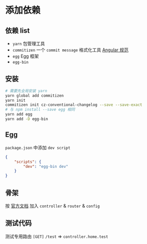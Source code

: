 # 添加依赖
## 依赖 list
- `yarn` 包管理工具
- `commitizen` 一个 `commit message` 格式化工具 [Angular 规范](http://www.ruanyifeng.com/blog/2016/01/commit_message_change_log.html)
- `egg` Egg 框架
- `egg-bin`

## 安装
```bash
# 需要先全局安装 yarn
yarn global add commitizen
yarn init
commitizen init cz-conventional-changelog --save --save-exact
# 与 npm install --save egg 相同
yarn add egg
yarn add -D egg-bin
```

## Egg
`package.json` 中添加 `dev script`
```json
{
    "scripts": {
        "dev": "egg-bin dev"
    }
}
```

## 骨架
按 [官方文档](https://eggjs.org/zh-cn/intro/quickstart.html) 加入 `controller` & `router` & `config`

## 测试代码
测试专用路由 `[GET]` `/test` => `controller.home.test`
